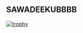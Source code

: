 ##  SAWADEEKUBBBB

[![trophy](https://github-profile-trophy.vercel.app/?username=gutohsavage&theme=monokai&no-bg=true)](https://github.com/ryo-ma/github-profile-trophy)

